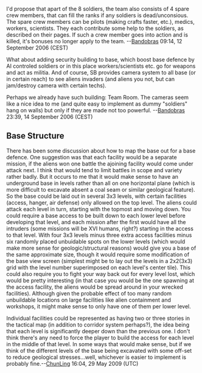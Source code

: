 I'd propose that apart of the 8 soldiers, the team also consists of 4
spare crew members, that can fill the ranks if any soldiers is
dead/unconsious. The spare crew members can be pilots (making crafts
faster, etc.), medics, workers, scientists. They each contribute some
help to the soldiers, as described on their pages. If such a crew member
goes into action and is killed, it's bonuses no longer apply to the
team. --[Bandobras](User:Bandobras "wikilink") 09:14, 12 September 2006
(CEST)


What about adding security building to base, which boost base defence by
AI controled soldiers or in this place workers/scientists etc. go for
weapons and act as militia. And of course, SB provides camera system to
all base (or in certain reach) to see aliens invaders (and aliens you
not, but can jam/destroy camera with certain techs).

<!-- -->



Perhaps we already have such building: Team Room. The cameras seem like
a nice idea to me (and quite easy to implement as dummy "soldiers" hang
on walls) but only if they are made not too powerful.
--[Bandobras](User:Bandobras "wikilink") 23:39, 14 September 2006 (CEST)

## Base Structure

There has been some discussion about how to map the base out for a base
defence. One suggestion was that each facility would be a separate
mission, if the aliens won one battle the ajoining facility would come
under attack next. I think that would tend to limit battles in scope and
variety rather badly. But it occurs to me that it would make sense to
have an underground base in levels rather than all on one horizontal
plane (which is more difficult to excavate absent a coal seam or similar
geological feature). So the base could be laid out in several 3x3
levels, with certain facilities (access, hanger, air defense) only
allowed on the top level. The aliens could attack each level in turn,
starting with the topmost and moving down. You could require a base
access to be built down to each lower level before developing that
level, and each mission after the first would have all the intruders
(some missions will be XVI humans, right?) starting in the access to
that level. With four 3x3 levels minus three extra access facilities
minus six randomly placed unbuidable spots on the lower levels (which
would make more sense for geologic/structural reasons) would give you a
base of the same approximate size, though it would require some
modification of the base view screen (simplest might be to lay out the
levels in a 2x2(3x3) grid with the level number superimposed on each
level's center tile). This could also require you to fight your way back
out for every level lost, which would be pretty interesting (in that
case you would be the one spawning at the access facility, the aliens
would be spread around in your wrecked facilities). Although given the
probable effect of too many random unbuildable locations on large
facilities like alien containment and workshops, it might make sense to
only have one of them per lower level.

Individual facilities could be represented as having two or three
stories in the tactical map (in addition to corridor system perhaps?),
the idea being that each level is significantly deeper down than the
previous one. I don't think there's any need to force the player to
build the access for each level in the middle of that level. In some
ways that would make sense, but if we think of the different levels of
the base being excavated with some off-set to reduce geological
stresses...well, whichever is easier to implement is probably
fine.--[ChunLing](User:ChunLing "wikilink") 16:04, 29 May 2009 (UTC)